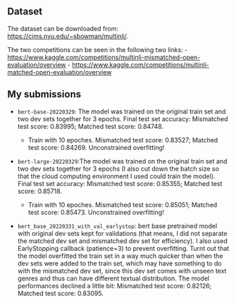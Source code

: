 ## Dataset

The dataset can be downloaded from: https://cims.nyu.edu/~sbowman/multinli/. 

The two competitions can be seen in the following two links:
	- https://www.kaggle.com/competitions/multinli-mismatched-open-evaluation/overview
	- https://www.kaggle.com/competitions/multinli-matched-open-evaluation/overview

## My submissions

- `bert-base-20220329`: The model was trained on the original train set and two dev sets together for 3 epochs. Final test set accuracy: Mismatched test score: 0.83995; Matched test score: 0.84748. 
	- Train with 10 epoches. Mismatched test score: 0.83527; Matched test score: 0.84269. Unconstrained overfitting!


- `bert-large-20220329`:The model was trained on the original train set and two dev sets together for 3 epochs (I also cut down the batch size so that the cloud computing environment I used could train the model). Final test set accuracy: Mismatched test score: 0.85355; Matched test score: 0.85718.
	- Train with 10 epoches. Mismatched test score: 0.85051; Matched test score: 0.85473. Unconstrained overfitting!


- `bert_base_20220331_with_val_earlystop`: bert base pretrained model with original dev sets kept for validations (that means, I did not separate the matched dev set and mismatched dev set for efficiency). I also used EarlyStopping callback (patience=3) to prevent overfitting. Turnt out that the model overfitted the train set in a way much quicker than when the dev sets were added to the train set, which may have something to do with the mismatched dev set, since this dev set comes with unseen text genres and thus can have different textual distribution. The model performances declined a little bit: Mismatched test score: 0.82126; Matched test score: 0.83095. 